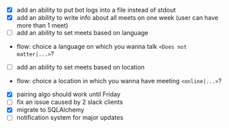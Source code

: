 - [x] add an ability to put bot logs into a file instead of stdout
- [x] add an ability to write info about all meets on one week (user can have more than 1 meet)
- [ ] add an ability to set meets based on language
* flow: choice a language on which you wanna talk `<Does not matter|...>`?
- [ ] add an ability to set meets based on location
* flow: choice a location in which you wanna have meeting `<online|...>`?
- [x] pairing algo should work until Friday
- [ ] fix an issue caused by 2 slack clients
- [x] migrate to SQLAlchemy
- [ ] notification system for major updates
